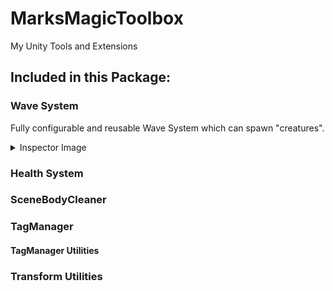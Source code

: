# MarksMagicToolbox
My Unity Tools and Extensions

## Included in this Package:
### Wave System
Fully configurable and reusable Wave System which can spawn "creatures".

<details>
  <summary>Inspector Image</summary>
  <img src="https://user-images.githubusercontent.com/71002222/166152218-77b70e0f-b2a2-4f8e-bbc6-0e391754abf5.png" alt="image" width="200"/>
</details>

### Health System

### SceneBodyCleaner

### TagManager

#### TagManager Utilities

### Transform Utilities
